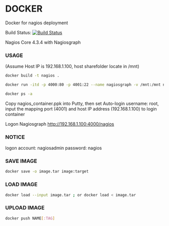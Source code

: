 # DOCKER
Docker for nagios deployment

Build Status: [![Build Status](https://travis-ci.org/mygithublab/docker.svg?branch=master)](https://travis-ci.org/mygithublab/docker)

Nagios Core 4.3.4 with Nagiosgraph

### USAGE

(Assume Host IP is 192.168.1.100, host sharefolder locate in /mnt)

```sh
docker build -t nagios .
```

```sh
docker run -itd -p 4000:80 -p 4001:22 --name nagiosgraph -v /mnt:/mnt nagios
```

```sh
docker ps -a
```

Copy nagios_container.ppk into Putty, then set Auto-login username: root, input the mapping port (4001) and host IP address (192.168.1.100) to login container

Logon Nagiosgraph http://192.168.1.100:4000/nagios

### NOTICE
logon account: nagiosadmin password: nagios

### SAVE IMAGE
```sh
docker save -o image.tar image:target
```

### LOAD IMAGE
```sh
docker load --input image.tar ; or docker load < image.tar
```

### UPLOAD IMAGE
```sh
docker push NAME[:TAG]
```
